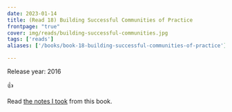 ```yaml
---
date: 2023-01-14
title: (Read 18) Building Successful Communities of Practice
frontpage: "true"
cover: img/reads/building-successful-communities.jpg
tags: ['reads']
aliases: ['/books/book-18-building-successful-communities-of-practice']

---
```


Release year: 2016

👍

Read [the notes I took](https://drive.google.com/file/d/1AUdo3sCOoKDEKoDXlbP4jpxIc1jKg3g6/view?usp=drive_link) from this book.
